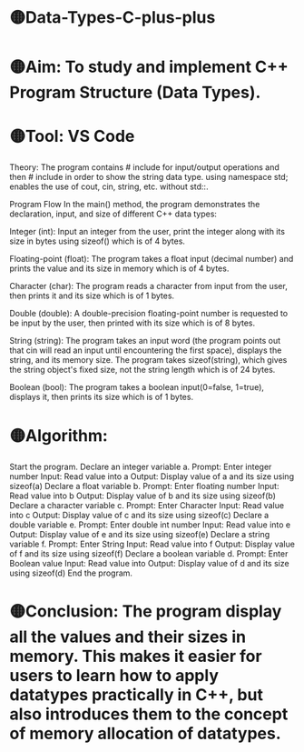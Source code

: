 # 🟡Data-Types-C-plus-plus

# 🟡Aim: To study and implement C++ Program Structure (Data Types).

# 🟡Tool: VS Code

Theory: The program contains # include for input/output operations and then # include in order to show the string data type. using namespace std; enables the use of cout, cin, string, etc. without std::.

Program Flow In the main() method, the program demonstrates the declaration, input, and size of different C++ data types:

Integer (int): Input an integer from the user, print the integer along with its size in bytes using sizeof() which is of 4 bytes.

Floating-point (float): The program takes a float input (decimal number) and prints the value and its size in memory which is of 4 bytes.

Character (char): The program reads a character from input from the user, then prints it and its size which is of 1 bytes.

Double (double): A double-precision floating-point number is requested to be input by the user, then printed with its size which is of 8 bytes.

String (string): The program takes an input word (the program points out that cin will read an input until encountering the first space), displays the string, and its memory size. The program takes sizeof(string), which gives the string object's fixed size, not the string length which is of 24 bytes.

Boolean (bool): The program takes a boolean input(0=false, 1=true), displays it, then prints its size which is of 1 bytes.

# 🟡Algorithm:

Start the program. Declare an integer variable a. Prompt: Enter integer number Input: Read value into a Output: Display value of a and its size using sizeof(a) Declare a float variable b. Prompt: Enter floating number Input: Read value into b Output: Display value of b and its size using sizeof(b) Declare a character variable c. Prompt: Enter Character Input: Read value into c Output: Display value of c and its size using sizeof(c) Declare a double variable e. Prompt: Enter double int number Input: Read value into e Output: Display value of e and its size using sizeof(e) Declare a string variable f. Prompt: Enter String Input: Read value into f Output: Display value of f and its size using sizeof(f) Declare a boolean variable d. Prompt: Enter Boolean value Input: Read value into Output: Display value of d and its size using sizeof(d) End the program.

# 🟡Conclusion: The program display all the values and their sizes in memory. This makes it easier for users to learn how to apply datatypes practically in C++, but also introduces them to the concept of memory allocation of datatypes.

